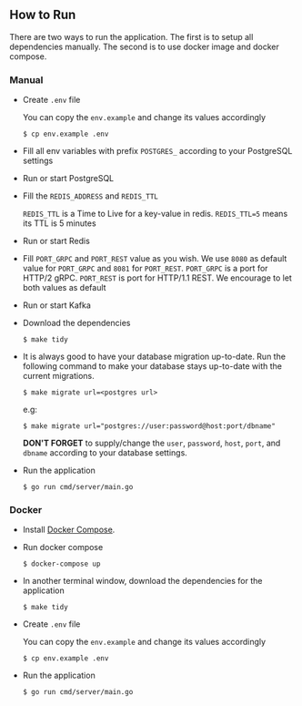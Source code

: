 ## How to Run

There are two ways to run the application. The first is to setup all dependencies manually.
The second is to use docker image and docker compose.

### Manual

- Create `.env` file

    You can copy the `env.example` and change its values accordingly

    ```
    $ cp env.example .env
    ```

- Fill all env variables with prefix `POSTGRES_` according to your PostgreSQL settings

- Run or start PostgreSQL

- Fill the `REDIS_ADDRESS` and `REDIS_TTL`

    `REDIS_TTL` is a Time to Live for a key-value in redis. `REDIS_TTL=5` means its TTL is 5 minutes

- Run or start Redis

- Fill `PORT_GRPC` and `PORT_REST` value as you wish. We use `8080` as default value for `PORT_GRPC` and `8081` for `PORT_REST`.
    `PORT_GRPC` is a port for HTTP/2 gRPC. `PORT_REST` is port for HTTP/1.1 REST.
    We encourage to let both values as default

- Run or start Kafka

- Download the dependencies

    ```
    $ make tidy
    ```

- It is always good to have your database migration up-to-date.
    Run the following command to make your database stays up-to-date with the current migrations.

    ```
    $ make migrate url=<postgres url>
    ```

    e.g:

    ```
    $ make migrate url="postgres://user:password@host:port/dbname"
    ```

    **DON'T FORGET** to supply/change the `user`, `password`, `host`, `port`, and `dbname` according to your database settings.

- Run the application

    ```
    $ go run cmd/server/main.go
    ```

### Docker

- Install [Docker Compose](https://docs.docker.com/compose/).

- Run docker compose

    ```
    $ docker-compose up
    ```

- In another terminal window, download the dependencies for the application

    ```
    $ make tidy
    ```

- Create `.env` file

    You can copy the `env.example` and change its values accordingly

    ```
    $ cp env.example .env
    ```

- Run the application

    ```
    $ go run cmd/server/main.go
    ```